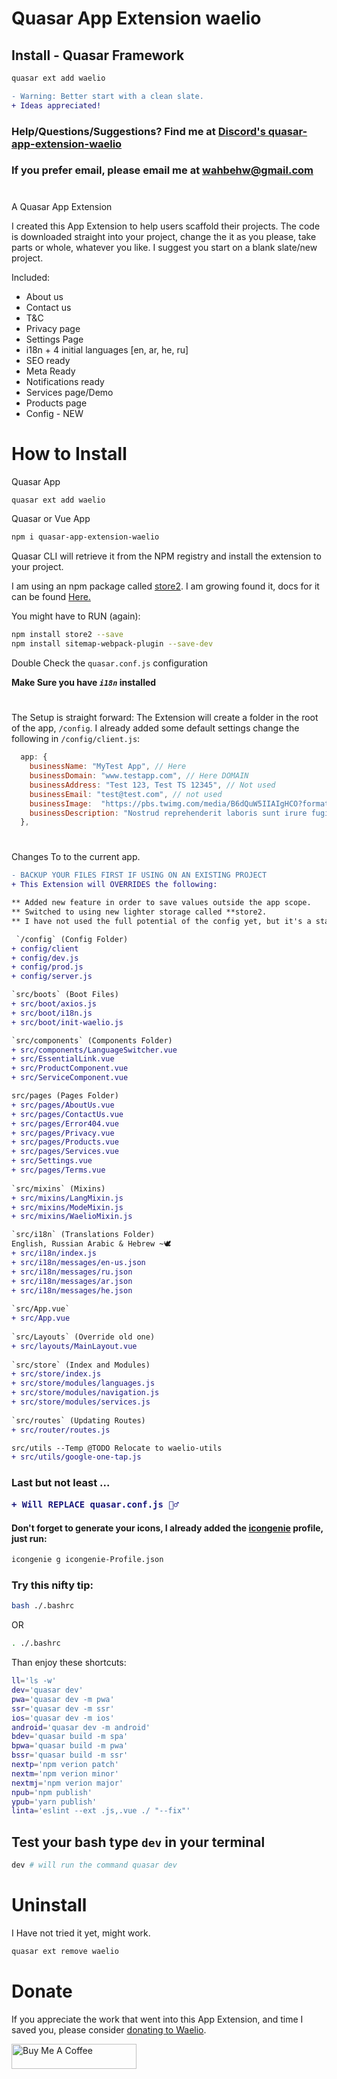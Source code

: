 Quasar App Extension waelio
===
## Install - Quasar Framework
```bash
quasar ext add waelio
```


```diff
- Warning: Better start with a clean slate.
+ Ideas appreciated!
``` 
### Help/Questions/Suggestions? Find me at [Discord's quasar-app-extension-waelio](https://discord.gg/Y5TtR24X)
### If you prefer email, please email me at wahbehw@gmail.com 

#
A Quasar App Extension

I created this App Extension to help users scaffold their projects. The code is downloaded straight into your project, change the it as you please, take parts or whole, whatever you like. I suggest you start on a blank slate/new project.

Included:
* About us
* Contact us
* T&C
* Privacy page
* Settings Page
* i18n + 4 initial languages [en, ar, he, ru]
* SEO ready
* Meta Ready
* Notifications ready
* Services page/Demo
* Products page
* Config - NEW 

#
# How to Install
Quasar App
```bash
quasar ext add waelio
```
Quasar or Vue App
```bash
npm i quasar-app-extension-waelio
```
Quasar CLI will retrieve it from the NPM registry and install the extension to your project.

I am using an npm package called [store2](https://www.npmjs.com/package/store2). I am growing found it, docs for it can be found [Here.](https://github.com/nbubna/store#readme)

You might have to RUN (again): 
```bash
npm install store2 --save
npm install sitemap-webpack-plugin --save-dev
```

Double Check the `quasar.conf.js` configuration

**Make Sure you have _`i18n`_ installed**

#
The Setup is straight forward:
The Extension will create a folder in the root of the app, `/config`. I already added some default settings 
change the following in `/config/client.js`:
```javascript
  app: {
    businessName: "MyTest App", // Here
    businessDomain: "www.testapp.com", // Here DOMAIN
    businessAddress: "Test 123, Test TS 12345", // Not used
    businessEmail: "test@test.com", // not used
    businessImage:  "https://pbs.twimg.com/media/B6dQuW5IIAIgHCO?format=jpg&name=medium", // Here
    businessDescription: "Nostrud reprehenderit laboris sunt irure fugiat sit tempor." // Here
  },
```
#
Changes To to the current app. 

````diff
- BACKUP YOUR FILES FIRST IF USING ON AN EXISTING PROJECT
+ This Extension will OVERRIDES the following:

** Added new feature in order to save values outside the app scope.
** Switched to using new lighter storage called **store2. 
** I have not used the full potential of the config yet, but it's a start.

 `/config` (Config Folder)
+ config/client
+ config/dev.js
+ config/prod.js
+ config/server.js

`src/boots` (Boot Files)
+ src/boot/axios.js
+ src/boot/i18n.js
+ src/boot/init-waelio.js

`src/components` (Components Folder)
+ src/components/LanguageSwitcher.vue
+ src/EssentialLink.vue
+ src/ProductComponent.vue
+ src/ServiceComponent.vue

src/pages (Pages Folder)
+ src/pages/AboutUs.vue
+ src/pages/ContactUs.vue
+ src/pages/Error404.vue
+ src/pages/Privacy.vue
+ src/pages/Products.vue
+ src/pages/Services.vue
+ src/Settings.vue
+ src/pages/Terms.vue
  
`src/mixins` (Mixins)
+ src/mixins/LangMixin.js
+ src/mixins/ModeMixin.js
+ src/mixins/WaelioMixin.js

`src/i18n` (Translations Folder)
English, Russian Arabic & Hebrew ~🕊️
+ src/i18n/index.js
+ src/i18n/messages/en-us.json
+ src/i18n/messages/ru.json
+ src/i18n/messages/ar.json
+ src/i18n/messages/he.json
  
`src/App.vue` 
+ src/App.vue  
  
`src/Layouts` (Override old one)
+ src/layouts/MainLayout.vue
  
`src/store` (Index and Modules)
+ src/store/index.js
+ src/store/modules/languages.js
+ src/store/modules/navigation.js
+ src/store/modules/services.js
  
`src/routes` (Updating Routes)
+ src/router/routes.js

src/utils --Temp @TODO Relocate to waelio-utils
+ src/utils/google-one-tap.js
````
<h3>
Last but not least ...

```diff
+ Will REPLACE quasar.conf.js 🤦‍♂️
```
</h3>


 #### Don't forget to generate your icons, I already added the [icongenie](https://quasar.dev/icongenie/command-list) profile, just run:
 ```bash
 icongenie g icongenie-Profile.json
 ```



### Try this nifty tip:
```bash
bash ./.bashrc
```
OR
```bash
. ./.bashrc
```

Than enjoy these shortcuts:
```bash
ll='ls -w'
dev='quasar dev'
pwa='quasar dev -m pwa'
ssr='quasar dev -m ssr'
ios='quasar dev -m ios'
android='quasar dev -m android'
bdev='quasar build -m spa'
bpwa='quasar build -m pwa'
bssr='quasar build -m ssr'
nextp='npm verion patch'
nextm='npm verion minor'
nextmj='npm verion major'
npub='npm publish'
ypub='yarn publish'
linta='eslint --ext .js,.vue ./ "--fix"'
```
## Test your bash type `dev` in your terminal
```bash
dev # will run the command quasar dev 
```

# Uninstall
I Have not tried it yet, might work.
```bash
quasar ext remove waelio
```
# Donate
If you appreciate the work that went into this App Extension, and time I saved you, please consider [donating to Waelio](https://paypal.me/waelio).

<a href="https://www.buymeacoffee.com/waeliocom" target="_blank">
<img src="https://cdn.buymeacoffee.com/buttons/v2/default-yellow.png" alt="Buy Me A Coffee" height="40px" width="200px"></a>
